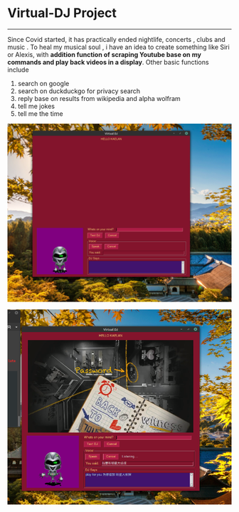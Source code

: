 # Virtual-DJ Project
***
Since Covid started, it has practically ended nightlife, concerts , clubs and music . To heal my musical soul , i have an idea to create something like Siri or Alexis, with **addition function of scraping Youtube base on my commands and play back videos in a display**. Other basic functions include
1. search on google
2. search on duckduckgo for privacy search
3. reply base on results from wikipedia and alpha wolfram
4. tell me jokes
5. tell me the time 


![alt text](dj.PNG "dj")


![alt text](dj2.PNG 'dj2')
